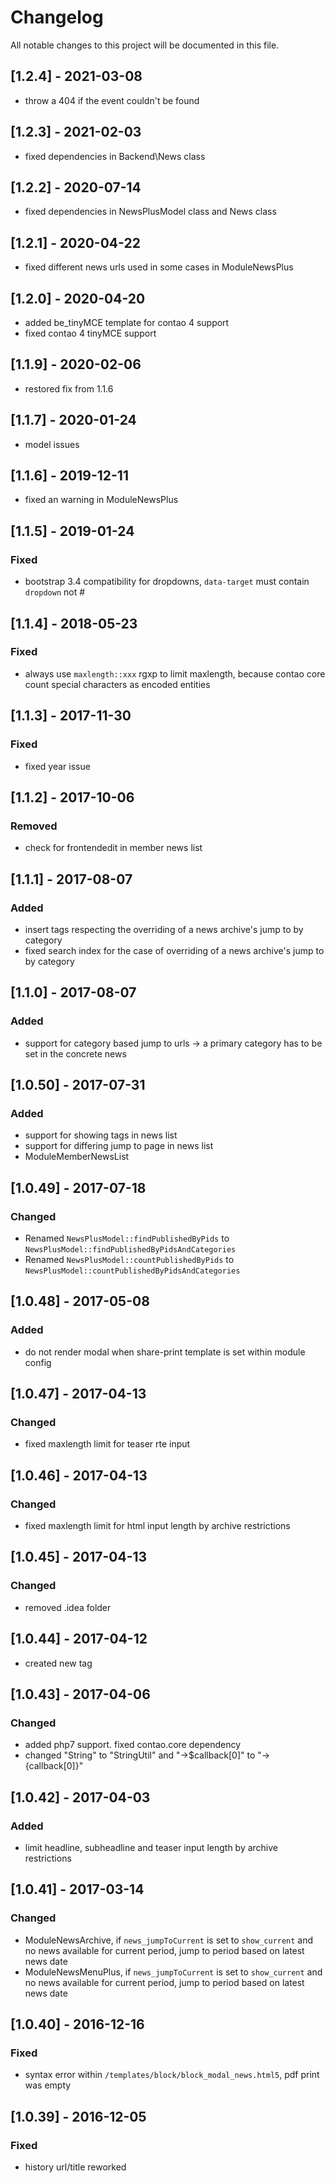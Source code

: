 # Changelog
All notable changes to this project will be documented in this file.

## [1.2.4] - 2021-03-08
- throw a 404 if the event couldn't be found

## [1.2.3] - 2021-02-03
- fixed dependencies in Backend\News class

## [1.2.2] - 2020-07-14
- fixed dependencies in NewsPlusModel class and News class

## [1.2.1] - 2020-04-22
- fixed different news urls used in some cases in ModuleNewsPlus

## [1.2.0] - 2020-04-20
- added be_tinyMCE template for contao 4 support
- fixed contao 4 tinyMCE support

## [1.1.9] - 2020-02-06
- restored fix from 1.1.6

## [1.1.7] - 2020-01-24
- model issues

## [1.1.6] - 2019-12-11
- fixed an warning in ModuleNewsPlus

## [1.1.5] - 2019-01-24

### Fixed
- bootstrap 3.4 compatibility for dropdowns,  `data-target` must contain `dropdown` not #

## [1.1.4] - 2018-05-23

### Fixed
- always use `maxlength::xxx` rgxp to limit maxlength, because contao core count special characters as encoded entities

## [1.1.3] - 2017-11-30

### Fixed
- fixed year issue

## [1.1.2] - 2017-10-06

### Removed
- check for frontendedit in member news list

## [1.1.1] - 2017-08-07

### Added
- insert tags respecting the overriding of a news archive's jump to by category
- fixed search index for the case of overriding of a news archive's jump to by category

## [1.1.0] - 2017-08-07

### Added
- support for category based jump to urls -> a primary category has to be set in the concrete news

## [1.0.50] - 2017-07-31

### Added
- support for showing tags in news list
- support for differing jump to page in news list
- ModuleMemberNewsList

## [1.0.49] - 2017-07-18

### Changed
- Renamed `NewsPlusModel::findPublishedByPids` to `NewsPlusModel::findPublishedByPidsAndCategories`
- Renamed `NewsPlusModel::countPublishedByPids` to `NewsPlusModel::countPublishedByPidsAndCategories`

## [1.0.48] - 2017-05-08

### Added
- do not render modal when share-print template is set within module config

## [1.0.47] - 2017-04-13

### Changed

- fixed maxlength limit for teaser rte input

## [1.0.46] - 2017-04-13

### Changed

- fixed maxlength limit for html input length by archive restrictions

## [1.0.45] - 2017-04-13

### Changed

- removed .idea folder

## [1.0.44] - 2017-04-12
- created new tag

## [1.0.43] - 2017-04-06

### Changed
- added php7 support. fixed contao.core dependency
- changed "String" to "StringUtil" and "->$callback[0]" to "->{callback[0]}"

## [1.0.42] - 2017-04-03

### Added
- limit headline, subheadline and teaser input length by archive restrictions

## [1.0.41] - 2017-03-14

### Changed
- ModuleNewsArchive, if `news_jumpToCurrent` is set to `show_current` and no news available for current period, jump to period based on latest news date
- ModuleNewsMenuPlus, if `news_jumpToCurrent` is set to `show_current` and no news available for current period, jump to period based on latest news date

## [1.0.40] - 2016-12-16

### Fixed
- syntax error within `/templates/block/block_modal_news.html5`, pdf print was empty

## [1.0.39] - 2016-12-05

### Fixed
- history url/title reworked
